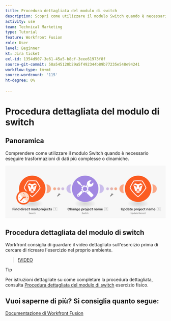 ```yaml
---
title: Procedura dettagliata del modulo di switch
description: Scopri come utilizzare il modulo Switch quando è necessario eseguire trasformazioni di dati più complesse o dinamiche in [!DNL Adobe Workfront Fusion].
activity: use
team: Technical Marketing
type: Tutorial
feature: Workfront Fusion
role: User
level: Beginner
kt: Jira ticket
exl-id: 1354d907-3e61-45a5-b8cf-3eee61973f8f
source-git-commit: 58a545120b29a5f492344b89b77235e548e94241
workflow-type: tm+mt
source-wordcount: '115'
ht-degree: 0%

---
```


# Procedura dettagliata del modulo di switch

## Panoramica

Comprendere come utilizzare il modulo Switch quando è necessario eseguire trasformazioni di dati più complesse o dinamiche.

![Immagine che utilizza il modulo switch](assets/beyond-basic-modules-4.png)

## Procedura dettagliata del modulo di switch

Workfront consiglia di guardare il video dettagliato sull&#39;esercizio prima di cercare di ricreare l&#39;esercizio nel proprio ambiente.

>[!VIDEO](https://video.tv.adobe.com/v/335290/?quality=12)

>[!TIP]
>
>Per istruzioni dettagliate su come completare la procedura dettagliata, consulta [Procedura dettagliata del modulo di switch](https://experienceleague.adobe.com/docs/workfront-learn/tutorials-workfront/fusion/exercises/switch-module.html?lang=en) esercizio fisico.


## Vuoi saperne di più? Si consiglia quanto segue:

[Documentazione di Workfront Fusion](https://experienceleague.adobe.com/docs/workfront/using/adobe-workfront-fusion/workfront-fusion-2.html?lang=en)
